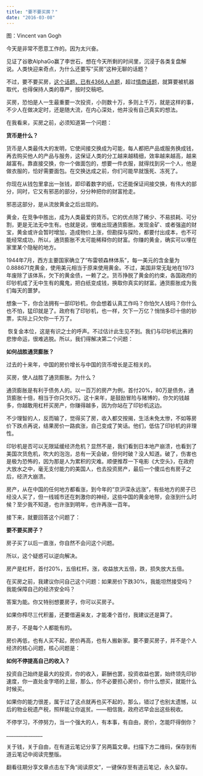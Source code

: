 ```yaml
---
title: "要不要买房？"
date: "2016-03-08"
---
```


图：Vincent van Gogh

今天是非常不愿意工作的。因为太兴奋。

见证了谷歌AlphaGo赢了李世石，想在今天所剩的时间里，沉浸于各类复盘解说。人类快迎来奇点，为什么还要写“买房”这种无聊的话题？

不过，要不要买房，[这个话题，已有4366人点题](http://mp.weixin.qq.com/s?__biz=MjM5NDU0Mjk2MQ==&mid=402328719&idx=1&sn=431b47b76ce1e11071466308ae839efa&scene=21#wechat_redirect)，超过[情商话题](http://mp.weixin.qq.com/s?__biz=MjM5NDU0Mjk2MQ==&mid=402251895&idx=1&sn=88bb2b53f7e4098824ed0c5332fb75ad&scene=21#wechat_redirect)，就算要被机器取代，也得保持人类的尊严，按时交稿吧。

买房，恐怕是人一生最重要一次投资，小则数十万，多则上千万，就是这样的事，不少人在做决定时，还是随大流，在内心深处，他并没有自己真实的想法。  

在我看来，买房之前，必须知道第一个问题：

**货币是什么？**

货币是人类最伟大的发明，它使间接交换成为可能，每人都把产品或服务换成钱，再去购买他人的产品与服务，这保证人类的分工越来越精细，效率越来越高，越来越富有。靠直接交换，你一个做面包的，想要一件衣服，就得找到另一个人，他是做衣服的，恰好需要面包。在交换达成之前，你们可能早就饿死、冻死了。

你现在从钱包里拿出一张钱，即印着数字的纸，它还能保证间接交换，有伟大的部分，同时，它又有邪恶的部分，分分种把你的财富抢走。

邪恶这部分，是从流放黄金之后出现的。

黄金，在竞争中胜出，成为人类最爱的货币。它的优点除了稀少、不易损耗、可分割，更是无法无中生有。也就是说，很难出现通货膨胀。发现金矿、或者强盗的财宝，黄金或许会暂时增加，造成物价上涨，但勘探与探险，都要付出成本，也不可能经常成功，所以，通货膨胀不太可能稀释你的财富。你赚的黄金，确实可以埋在家里某个隐秘的地方。

1944年7月，西方主要国家确立了“布雷顿森林体系”，每一美元的含金量为0.888671克黄金，使用美元相当于原来使用黄金。不过，美国非常无耻地在1973年废除了该体系，欠下的黄金债，一赖了之。货币挣脱了黄金的约束，各国政府的印钞机成了无中生有的魔鬼，把白纸变成钱，换取你真实的财富。通货膨胀成为我们每天的噩梦。

想象一下，你合法拥有一部印钞机，你会想着认真工作吗？你怕欠人钱吗？你什么也不怕，猛印就是了。政府有了印钞机，也一样，欠下一万亿？悄悄多印十倍的钞票，实际上只欠你一千万了。

 恢复金本位，这是有识之士的呼声。不过估计此生见不到。我们与印钞机比赛的悲惨命运，很难逃脱。所以，我们得解决第二个问题：

**如何战胜通货膨胀？**

过去的十来年，中国的房价增长与中国的货币增长是正相关的。

买房，使人战胜了通货膨胀。为什么？

通货膨胀是有利于债务人的。以一百万的房产为例，首付20%，80万是债务，通货膨胀十倍，相当于你只欠8万。这十来年，是鼓励冒险与赌博的，你欠的钱越多，你越敢用杠杆买房产，你赚得越多，因为你站在了印钞机这边。

不少理智的人，反而输了，觉得买了房，收入都交按揭，生活未免太惨，不如等房价下跌点再说，结果房价一路疯涨，自己变成了笑话。他们，低估了印钞机的非理性。

印钞机是否可以无限延缓经济危机？显然不是，我们看到日本地产崩溃，也看到了美国次货危机，吹大的泡泡，总有一天会破，但何时破？没人知道。破了，伤害也是极为恐怖的，因为那是人为累积的灾难。顺便推荐一下电影《大空头》，在政府大放水之中，毫无支付能力的美国人，也去投资房产，最后一个傻瓜也有房子之后，经济大崩溃。

房产，从在中国的任何地方都看涨，到今年的“京沪深永远涨”，有些地方的房子已经没人买了，但一线城市还在刺激你的神经，这些中国的黄金地带，会涨到什么时候？至少我不知道，也许涨到明年，也许再涨一百年。

接下来，就要回答这个问题了：

**要不要买房子？**

房子买了以后一直涨，你自然不会问这个问题。

所以，这个疑惑可以逆向解决。

房产是杠杆，首付20%，五倍杠杆。涨，收益放大五倍，跌，损失放大五倍。

在买房之前，我建议你问自己这个问题：如果房价下跌30%，我能坦然接受吗？我能保障自己的经济安全吗？

答案为能。你又特别想要房子，你可以买房子。

如果你榨尽三代积蓄，还要借遍亲友，才能凑个首付，我建议还是算了。

房子，不是每个人都能有的。

房价再低，也有人买不起，房价再高，也有人搬新家。要不要买房子，并不是个人经济的核心问题，核心问题是：

**如何不停提高自己的收入？**

投资自己始终是最大的投资，你的收入，薪酬也罢，投资收益也罢，始终领先印钞速度，你一直处金字塔的上层，那么，你不必要担心房价，你什么想买，就能什么时候买。

如果你的能力很差，属于过了这点就再也买不起的，那么，错过了也别太遗憾，以后的物业税遗产税，照样能让你返贫。——相信我，政府迟早会出这些税收。

不停学习，不停努力，当一个强大的人，有本事，有自由，房价，怎能吓得倒你？

\_\_\_\_\_\_\_\_\_\_\_\_\_\_\_

关于钱，关于自由，在有道云笔记分享了另两篇文章。扫描下方二维码，保存到有道云笔记中阅读完整版。

  

翻看往期分享文章点击左下角“阅读原文”，一键保存至有道云笔记，永久留存。
